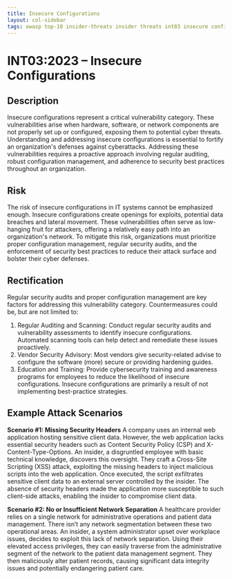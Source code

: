 ```yaml
---
title: Insecure Configurations
layout: col-sidebar
tags: owasp top-10 insider-threats insider threats int03 insecure configurations
---
```


# INT03:2023 – Insecure Configurations

## Description
Insecure configurations represent a critical vulnerability category. These vulnerabilities arise when hardware, software, or network components are not properly set up or configured, exposing them to potential cyber threats. Understanding and addressing insecure configurations is essential to fortify an organization's defenses against cyberattacks. Addressing these vulnerabilities requires a proactive approach involving regular auditing, robust configuration management, and adherence to security best practices throughout an organization. 

## Risk
The risk of insecure configurations in IT systems cannot be emphasized enough. Insecure configurations create openings for exploits, potential data breaches and lateral movement. These vulnerabilities often serve as low-hanging fruit for attackers, offering a relatively easy path into an organization's network. To mitigate this risk, organizations must prioritize proper configuration management, regular security audits, and the enforcement of security best practices to reduce their attack surface and bolster their cyber defenses.

## Rectification
Regular security audits and proper configuration management are key factors for addressing this vulnerability category. Countermeasures could be, but are not limited to:

1. Regular Auditing and Scanning: Conduct regular security audits and vulnerability assessments to identify insecure configurations. Automated scanning tools can help detect and remediate these issues proactively.
2. Vendor Security Advisory: Most vendors give security-related advise to configure the software (more) secure or providing hardening guides. 
3. Education and Training: Provide cybersecurity training and awareness programs for employees to reduce the likelihood of insecure configurations. Insecure configurations are primarily a result of not implementing best-practice strategies.

## Example Attack Scenarios
**Scenario #1: Missing Security Headers**
A company uses an internal web application hosting sensitive client data. However, the web application lacks essential security headers such as Content Security Policy (CSP) and X-Content-Type-Options. An insider, a disgruntled employee with basic technical knowledge, discovers this oversight. They craft a Cross-Site Scripting (XSS) attack, exploiting the missing headers to inject malicious scripts into the web application. Once executed, the script exfiltrates sensitive client data to an external server controlled by the insider. The absence of security headers made the application more susceptible to such client-side attacks, enabling the insider to compromise client data.

**Scenario #2: No or Insufficient Network Separation**
A healthcare provider relies on a single network for administrative operations and patient data management. There isn’t any network segmentation between these two operational areas. An insider, a system administrator upset over workplace issues, decides to exploit this lack of network separation. Using their elevated access privileges, they can easily traverse from the administrative segment of the network to the patient data management segment. They then maliciously alter patient records, causing significant data integrity issues and potentially endangering patient care.